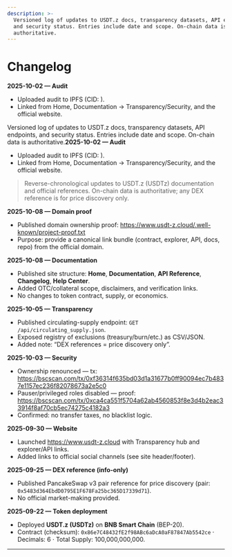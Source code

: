 ```yaml
---
description: >-
  Versioned log of updates to USDT.z docs, transparency datasets, API endpoints,
  and security status. Entries include date and scope. On-chain data is
  authoritative.
---
```


# Changelog

**2025-10-02 — Audit**

* Uploaded audit to IPFS (CID: ).
* Linked from Home, Documentation → Transparency/Security, and the official website.

Versioned log of updates to USDT.z docs, transparency datasets, API endpoints, and security status. Entries include date and scope. On-chain data is authoritative.**2025-10-02 — Audit**

* Uploaded audit to IPFS (CID: ).
* Linked from Home, Documentation → Transparency/Security, and the official website.

> Reverse-chronological updates to USDT.z (USDTz) documentation and official references. On-chain data is authoritative; any DEX reference is for price discovery only.

**2025-10-08 — Domain proof**

* Published domain ownership proof: https://www.usdt-z.cloud/.well-known/project-proof.txt
* Purpose: provide a canonical link bundle (contract, explorer, API, docs, repo) from the official domain.

**2025-10-08 — Documentation**

* Published site structure: **Home**, **Documentation**, **API Reference**, **Changelog**, **Help Center**.
* Added OTC/collateral scope, disclaimers, and verification links.
* No changes to token contract, supply, or economics.

**2025-10-05 — Transparency**

* Published circulating-supply endpoint: `GET /api/circulating_supply.json`.
* Exposed registry of exclusions (treasury/burn/etc.) as CSV/JSON.
* Added note: “DEX references = price discovery only”.

**2025-10-03 — Security**

* Ownership renounced — tx: https://bscscan.com/tx/0xf36314f635bd03d1a31677b0ff90094ec7b4837e1157ec236f82078673a2e5c0
* Pauser/privileged roles disabled — proof: https://bscscan.com/tx/0xca4ca551f5704a62ab4560853f8e3d4b2eac33914f8af70cb5ec74275c4182a3
* Confirmed: no transfer taxes, no blacklist logic.

**2025-09-30 — Website**

* Launched https://www.usdt-z.cloud with Transparency hub and explorer/API links.
* Added links to official social channels (see site header/footer).

**2025-09-25 — DEX reference (info-only)**

* Published PancakeSwap v3 pair reference for price discovery (pair: `0x5483d364EbdD0795E1F678Fa25bc365D17339d71`).
* No official market-making provided.

**2025-09-22 — Token deployment**

* Deployed **USDT.z (USDTz)** on **BNB Smart Chain** (BEP-20).
* Contract (checksum): `0x86e7C48432fE2f98ABc6aDcA0aF87847Ab5542ce` · Decimals: 6 · Total Supply: 100,000,000,000.

***
